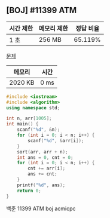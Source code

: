 ## [BOJ] #11399 ATM

| 시간 제한 | 메모리 제한 | 정답 비율 |
| --------- | ----------- | --------- |
| 1 초      | 256 MB      | 65.119%   |

[문제](https://www.acmicpc.net/problem/11399)



| 메모리  | 시간 |
| ------- | ---- |
| 2020 KB | 0 ms |

```c++
#include <iostream>
#include <algorithm>
using namespace std;

int n, arr[1005];
int main() {
	scanf("%d", &n);
	for (int i = 0; i < n; i++) {
		scanf("%d", &arr[i]);
	}	
	sort(arr, arr + n);
	int ans = 0, cnt = 0;
	for (int i = 0; i < n; i++) {
		cnt += arr[i];
		ans += cnt;
	}
	printf("%d", ans);
	return 0;
}
```





백준 11399 ATM boj acmicpc

